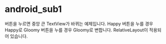 # android_sub1
버튼을 누르면 중앙 큰 TextView가 바뀌는 예제입니다.
Happy 버튼을 누를 경우 Happy로
Gloomy 버튼을 누를 경우 Gloomy로 변합니다.
RelativeLayout이 적용되어 있습니다.

